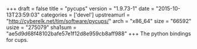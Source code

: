 +++
draft = false
title = "pycups"
version = "1.9.73-1"
date = "2015-10-13T23:59:03"
categories = ['devel']
upstreamurl = "http://cyberelk.net/tim/software/pycups/"
arch = "x86_64"
size = "66592"
usize = "275079"
sha1sum = "ae5d9d68f48102bafe57e1f12d8e959cb8aff988"
+++
The python bindings for cups.